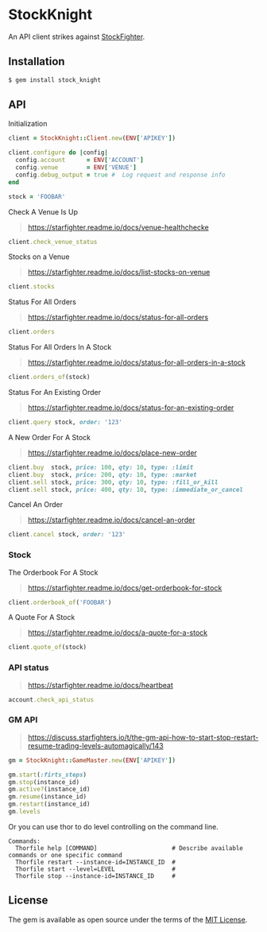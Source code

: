 # StockKnight

An API client strikes against [StockFighter](www.stockfighter.io).

## Installation

```sh
$ gem install stock_knight
```

## API

Initialization

```ruby
client = StockKnight::Client.new(ENV['APIKEY'])

client.configure do |config|
  config.account      = ENV['ACCOUNT']
  config.venue        = ENV['VENUE']
  config.debug_output = true #  Log request and response info
end

stock = 'FOOBAR'
```

Check A Venue Is Up

> https://starfighter.readme.io/docs/venue-healthchecke

```ruby
client.check_venue_status
```

Stocks on a Venue

> https://starfighter.readme.io/docs/list-stocks-on-venue

```ruby
client.stocks
```

Status For All Orders

> https://starfighter.readme.io/docs/status-for-all-orders

```ruby
client.orders
```

Status For All Orders In A Stock

> https://starfighter.readme.io/docs/status-for-all-orders-in-a-stock

```ruby
client.orders_of(stock)
```

Status For An Existing Order

> https://starfighter.readme.io/docs/status-for-an-existing-order

```ruby
client.query stock, order: '123'
```

A New Order For A Stock

> https://starfighter.readme.io/docs/place-new-order

```ruby
client.buy  stock, price: 100, qty: 10, type: :limit
client.buy  stock, price: 200, qty: 10, type: :market
client.sell stock, price: 300, qty: 10, type: :fill_or_kill
client.sell stock, price: 400, qty: 10, type: :immediate_or_cancel
```

Cancel An Order

> https://starfighter.readme.io/docs/cancel-an-order

```ruby
client.cancel stock, order: '123'
```

### Stock

The Orderbook For A Stock

> https://starfighter.readme.io/docs/get-orderbook-for-stock

```ruby
client.orderbook_of('FOOBAR')
```

A Quote For A Stock

> https://starfighter.readme.io/docs/a-quote-for-a-stock

```ruby
client.quote_of(stock)
```

### API status

> https://starfighter.readme.io/docs/heartbeat

```ruby
account.check_api_status
```

### GM API

> https://discuss.starfighters.io/t/the-gm-api-how-to-start-stop-restart-resume-trading-levels-automagically/143

```ruby
gm = StockKnight::GameMaster.new(ENV['APIKEY'])

gm.start(:firts_steps)
gm.stop(instance_id)
gm.active?(instance_id)
gm.resume(instance_id)
gm.restart(instance_id)
gm.levels
```

Or you can use thor to do level controlling on the command line.

```
Commands:
  Thorfile help [COMMAND]                     # Describe available commands or one specific command
  Thorfile restart --instance-id=INSTANCE_ID  #
  Thorfile start --level=LEVEL                #
  Thorfile stop --instance-id=INSTANCE_ID     #
```

## License

The gem is available as open source under the terms of the [MIT License](http://opensource.org/licenses/MIT).

